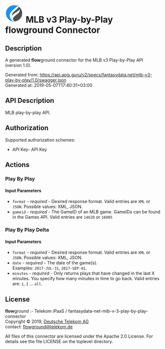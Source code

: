 # ![LOGO](logo.png) MLB v3 Play-by-Play **flow**ground Connector

## Description

A generated **flow**ground connector for the MLB v3 Play-by-Play API (version 1.0).

Generated from: https://api.apis.guru/v2/specs/fantasydata.net/mlb-v3-play-by-play/1.0/swagger.json<br/>
Generated at: 2019-05-07T17:40:31+03:00

## API Description

MLB play-by-play API.

## Authorization

Supported authorization schemes:
- API Key- API Key
## Actions

### Play By Play

#### Input Parameters
* `format` - _required_ - Desired response format. Valid entries are <code>XML</code> or <code>JSON</code>.
    Possible values: XML, JSON.
* `gameid` - _required_ - The GameID of an MLB game.  GameIDs can be found in the Games API.  Valid entries are <code>14620</code> or <code>16905</code>

### Play By Play Delta

#### Input Parameters
* `format` - _required_ - Desired response format. Valid entries are <code>XML</code> or <code>JSON</code>.
    Possible values: XML, JSON.
* `date` - _required_ - The date of the game(s).
<br>Examples: <code>2017-JUL-31</code>, <code>2017-SEP-01</code>.
* `minutes` - _required_ - Only returns plays that have changed in the last X minutes.  You specify how many minutes in time to go back.  Valid entries are:
<code>1</code>, <code>2</code> ... <code>all</code>.

## License

**flow**ground :- Telekom iPaaS / fantasydata-net-mlb-v-3-play-by-play-connector<br/>
Copyright © 2019, [Deutsche Telekom AG](https://www.telekom.de)<br/>
contact: flowground@telekom.de

All files of this connector are licensed under the Apache 2.0 License. For details
see the file LICENSE on the toplevel directory.
